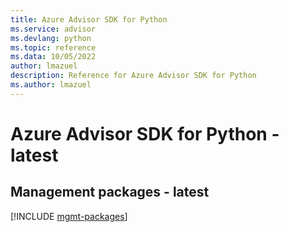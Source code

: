 ```yaml
---
title: Azure Advisor SDK for Python
ms.service: advisor
ms.devlang: python
ms.topic: reference
ms.data: 10/05/2022
author: lmazuel
description: Reference for Azure Advisor SDK for Python
ms.author: lmazuel
---
```

# Azure Advisor SDK for Python - latest

## Management packages - latest
[!INCLUDE [mgmt-packages](advisor-mgmt-index.md)]